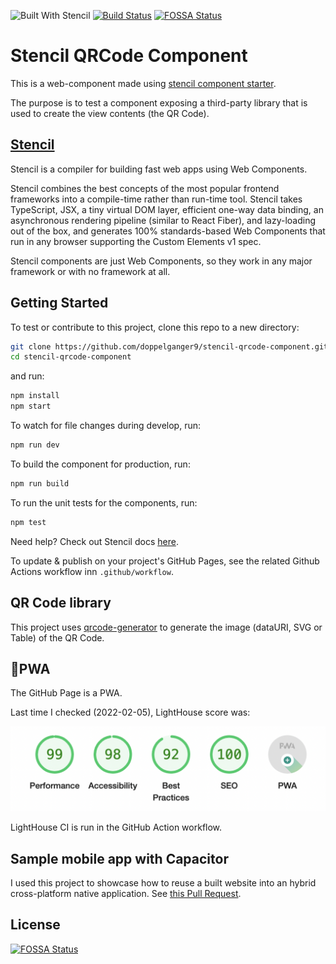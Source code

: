 ![Built With Stencil](https://img.shields.io/badge/-Built%20With%20Stencil-16161d.svg?logo=data%3Aimage%2Fsvg%2Bxml%3Bbase64%2CPD94bWwgdmVyc2lvbj0iMS4wIiBlbmNvZGluZz0idXRmLTgiPz4KPCEtLSBHZW5lcmF0b3I6IEFkb2JlIElsbHVzdHJhdG9yIDE5LjIuMSwgU1ZHIEV4cG9ydCBQbHVnLUluIC4gU1ZHIFZlcnNpb246IDYuMDAgQnVpbGQgMCkgIC0tPgo8c3ZnIHZlcnNpb249IjEuMSIgaWQ9IkxheWVyXzEiIHhtbG5zPSJodHRwOi8vd3d3LnczLm9yZy8yMDAwL3N2ZyIgeG1sbnM6eGxpbms9Imh0dHA6Ly93d3cudzMub3JnLzE5OTkveGxpbmsiIHg9IjBweCIgeT0iMHB4IgoJIHZpZXdCb3g9IjAgMCA1MTIgNTEyIiBzdHlsZT0iZW5hYmxlLWJhY2tncm91bmQ6bmV3IDAgMCA1MTIgNTEyOyIgeG1sOnNwYWNlPSJwcmVzZXJ2ZSI%2BCjxzdHlsZSB0eXBlPSJ0ZXh0L2NzcyI%2BCgkuc3Qwe2ZpbGw6I0ZGRkZGRjt9Cjwvc3R5bGU%2BCjxwYXRoIGNsYXNzPSJzdDAiIGQ9Ik00MjQuNywzNzMuOWMwLDM3LjYtNTUuMSw2OC42LTkyLjcsNjguNkgxODAuNGMtMzcuOSwwLTkyLjctMzAuNy05Mi43LTY4LjZ2LTMuNmgzMzYuOVYzNzMuOXoiLz4KPHBhdGggY2xhc3M9InN0MCIgZD0iTTQyNC43LDI5Mi4xSDE4MC40Yy0zNy42LDAtOTIuNy0zMS05Mi43LTY4LjZ2LTMuNkgzMzJjMzcuNiwwLDkyLjcsMzEsOTIuNyw2OC42VjI5Mi4xeiIvPgo8cGF0aCBjbGFzcz0ic3QwIiBkPSJNNDI0LjcsMTQxLjdIODcuN3YtMy42YzAtMzcuNiw1NC44LTY4LjYsOTIuNy02OC42SDMzMmMzNy45LDAsOTIuNywzMC43LDkyLjcsNjguNlYxNDEuN3oiLz4KPC9zdmc%2BCg%3D%3D&colorA=16161d&style=flat-square)
[![Build Status](https://github.com/doppelganger9/stencil-qrcode-component/actions/workflows/main.yml/badge.svg)](https://github.com/doppelganger9/stencil-qrcode-component/actions)
[![FOSSA Status](https://app.fossa.io/api/projects/git%2Bgithub.com%2Fdoppelganger9%2Fstencil-qrcode-component.svg?type=shield)](https://app.fossa.io/projects/git%2Bgithub.com%2Fdoppelganger9%2Fstencil-qrcode-component?ref=badge_shield)

# Stencil QRCode Component

This is a web-component made using [stencil component starter](https://github.com/ionic-team/stencil-component-starter).

The purpose is to test a component exposing a third-party library that is used to create the view contents (the QR Code).

## [Stencil](https://stenciljs.com/)

Stencil is a compiler for building fast web apps using Web Components.

Stencil combines the best concepts of the most popular frontend frameworks into a compile-time rather than run-time tool.  Stencil takes TypeScript, JSX, a tiny virtual DOM layer, efficient one-way data binding, an asynchronous rendering pipeline (similar to React Fiber), and lazy-loading out of the box, and generates 100% standards-based Web Components that run in any browser supporting the Custom Elements v1 spec.

Stencil components are just Web Components, so they work in any major framework or with no framework at all.

## Getting Started

To test or contribute to this project, clone this repo to a new directory:

```bash
git clone https://github.com/doppelganger9/stencil-qrcode-component.git
cd stencil-qrcode-component
```

and run:

```bash
npm install
npm start
```

To watch for file changes during develop, run:

```bash
npm run dev
```

To build the component for production, run:

```bash
npm run build
```

To run the unit tests for the components, run:

```bash
npm test
```

Need help? Check out Stencil docs [here](https://stenciljs.com/docs/my-first-component).

To update & publish on your project's GitHub Pages, see the related Github Actions workflow inn `.github/workflow`.

## QR Code library

This project uses [qrcode-generator](https://www.npmjs.com/package/qrcode-generator) to generate the image (dataURI, SVG or Table) of the QR Code.

## 💯PWA

The GitHub Page is a PWA.

Last time I checked (2022-02-05), LightHouse score was:

![lighthouse-score](lighthouse-score.png)

LightHouse CI is run in the GitHub Action workflow.

## Sample mobile app with Capacitor

I used this project to showcase how to reuse a built website into an hybrid cross-platform native application. See [this Pull Request](https://github.com/doppelganger9/stencil-qrcode-component/pull/212).

## License
[![FOSSA Status](https://app.fossa.io/api/projects/git%2Bgithub.com%2Fdoppelganger9%2Fstencil-qrcode-component.svg?type=large)](https://app.fossa.io/projects/git%2Bgithub.com%2Fdoppelganger9%2Fstencil-qrcode-component?ref=badge_large)
